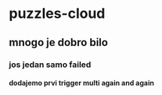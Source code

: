 # puzzles-cloud

## mnogo je dobro bilo

### jos jedan samo failed

#### dodajemo prvi trigger multi again and again
